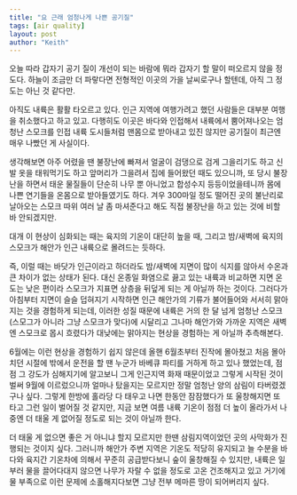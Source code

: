 ```yaml
---
title: "요 근래 엄청나게 나쁜 공기질"
tags: [air quality]
layout: post
author: "Keith"
---
```


오늘 따라 갑자기 공기 질이 개선이 되는 바람에 뭐라 갑자기 할 말이 떠오르지 않을 정도다. 하늘이 조금만 더 파랗다면 전형적인 이곳의 가을 날씨로구나 할텐데, 아직 그 정도는 아닌 것 같다만.

아직도 내륙은 활활 타오르고 있다. 인근 지역에 여행가려고 했던 사람들은 대부분 여행을 취소했다고 하고 있고. 다행히도 이곳은 바다와 인접해서 내륙에서 뿜어져나오는 엄청난 스모크를 인접 내륙 도시들처럼 맨몸으로 받아내고 있진 않지만 공기질이 최근엔 매우 나빴던 게 사실이다.

생각해보면 아주 어렸을 땐 불장난에 빠져서 얼굴이 검댕으로 검게 그을리기도 하고 신발 옷을 태워먹기도 하고 앞머리가 그을려서 집에 들어왔던 때도 있으니까, 또 당시 불장난을 하면서 태운 물질들이 단순히 나무 뿐 아니었고 합성수지 등등이었을테니까 몸에 나쁜 연기들을 온몸으로 받아들였기도 하다. 겨우 300마일 정도 떨어진 곳의 불난리로 날아오는 스모크 따위 여러 날 좀 마셔준다고 해도 직접 불장난을 하고 있는 것에 비할 바 안되겠지만. 

대개 이 현상이 심화되는 때는 육지의 기온이 대단히 높을 때, 그리고 밤/새벽에 육지의 스모크가 해안가 인근 내륙으로 몰려드는 듯하다. 

즉, 이럴 때는 바닷가 인근이라고 하더라도 밤/새벽에 지면이 많이 식지를 않아서 수온과 큰 차이가 없는 상태가 된다. 대신 온종일 화염으로 끓고 있는 내륙과 비교하면 지면 온도는 낮은 편이라 스모크가 지표면 상층을 뒤덮게 되는 게 아닐까 하는 것이다. 그러다가 아침부터 지면이 슬슬 덥혀지기 시작하면 인근 해안가의 기류가 불어들어와 서서히 맑아지는 것을 경험하게 되는데, 이러한 성질 때문에 내륙은 거의 한 달 넘게 엄청난 스모크 (스모그가 아니라 그냥 스모크가 맞다)에 시달리고 그나마 해안가와 가까운 지역은 새벽엔 스모크로 몹시 흐렸다가 대낮에는 맑아지는 현상을 경험하는 게 아닐까 추측해본다.

6월에는 이런 현상을 경험하기 쉽지 않은데 올핸 6월초부터 진작에 몰아쳤고 처음 몰아치던 시절에 밖에서 운전을 할 땐 누군가 바베큐 파티를 거하게 하고 있나 했었는데, 점점 그 강도가 심해지기에 알고보니 그게 인근지역 화재 때문이었고 그렇게 시작된 것이 벌써 9월에 이르렀으니까 얼마나 탔을지는 모르지만 정말 엄청난 양의 삼림이 타버렸겠구나 싶다. 그렇게 한방에 홀라당 다 태우고 나면 한동안 잠잠했다가 또 울창해지면 또 타고 그런 일이 벌어질 것 같지만, 지금 보면 여름 내륙 기온이 점점 더 높이 올라가서 나중엔 더 태울 게 없어질 정도로 되는 것이 아닐까 한다.

더 태울 게 없으면 좋은 거 아니냐 할지 모르지만 한땐 삼림지역이었던 곳의 사막화가 진행되는 것이지 싶다. 그러니까 해안가 주변 지역은 기온도 적당히 유지되고 늘 수분을 바다와 육지간 기온차에 의해서 꾸준히 공급받다보니 숲이 울창해질 수 있지만, 내륙은 일부러 물을 끌어다대지 않으면 나무가 자랄 수 없을 정도로 고온 건조해지고 있고 거기에 물 부족으로 이런 문제에 소홀해지다보면 그냥 전부 메마른 땅이 되어버리지 싶다. 


